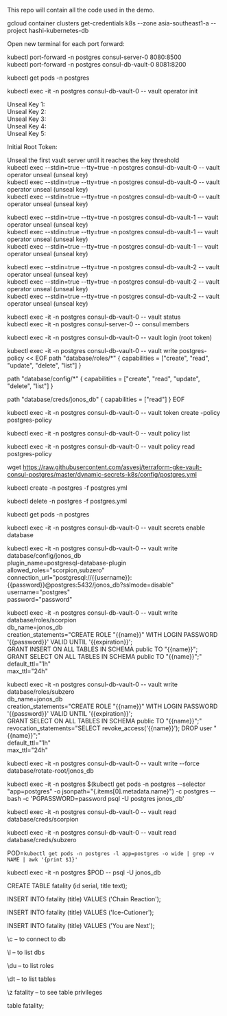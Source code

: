 This repo will contain all the code used in the demo.

gcloud container clusters get-credentials k8s --zone asia-southeast1-a --project hashi-kubernetes-db

Open new terminal for each port forward:

kubectl port-forward -n postgres consul-server-0 8080:8500 <br>
kubectl port-forward -n postgres consul-db-vault-0 8081:8200

kubectl get pods -n postgres

kubectl exec -it -n postgres consul-db-vault-0 -- vault operator init

Unseal Key 1: <br>
Unseal Key 2: <br>
Unseal Key 3: <br>
Unseal Key 4: <br>
Unseal Key 5: <br>

Initial Root Token: 

Unseal the first vault server until it reaches the key threshold <br>
kubectl exec --stdin=true --tty=true -n postgres consul-db-vault-0 -- vault operator unseal (unseal key) <br>
kubectl exec --stdin=true --tty=true -n postgres consul-db-vault-0 -- vault operator unseal (unseal key) <br>
kubectl exec --stdin=true --tty=true -n postgres consul-db-vault-0 -- vault operator unseal (unseal key) <br>

kubectl exec --stdin=true --tty=true -n postgres consul-db-vault-1 -- vault operator unseal (unseal key) <br>
kubectl exec --stdin=true --tty=true -n postgres consul-db-vault-1 -- vault operator unseal (unseal key) <br>
kubectl exec --stdin=true --tty=true -n postgres consul-db-vault-1 -- vault operator unseal (unseal key) <br>

kubectl exec --stdin=true --tty=true -n postgres consul-db-vault-2 -- vault operator unseal (unseal key) <br>
kubectl exec --stdin=true --tty=true -n postgres consul-db-vault-2 -- vault operator unseal (unseal key) <br>
kubectl exec --stdin=true --tty=true -n postgres consul-db-vault-2 -- vault operator unseal (unseal key) <br>
	
kubectl exec -it -n postgres consul-db-vault-0 -- vault status <br>
kubectl exec -it -n postgres consul-server-0 -- consul members <br>

kubectl exec -it -n postgres consul-db-vault-0 -- vault login (root token)
	
kubectl exec -it -n postgres consul-db-vault-0 -- vault write postgres-policy << EOF
path "database/roles/*" {
  capabilities = ["create", "read", "update", "delete", "list"] 
}

path "database/config/*" {
  capabilities = ["create", "read", "update", "delete", "list"] 
}

path "database/creds/jonos_db" {
  capabilities = ["read"] 
}
EOF

kubectl exec -it -n postgres consul-db-vault-0 -- vault token create -policy postgres-policy

kubectl exec -it -n postgres consul-db-vault-0 -- vault policy list

kubectl exec -it -n postgres consul-db-vault-0 -- vault policy read postgres-policy

wget https://raw.githubusercontent.com/asvesj/terraform-gke-vault-consul-postgres/master/dynamic-secrets-k8s/config/postgres.yml

kubectl create -n postgres -f postgres.yml 

kubectl delete -n postgres -f postgres.yml

kubectl get pods -n postgres 

kubectl exec -it -n postgres consul-db-vault-0 -- vault secrets enable database

kubectl exec -it -n postgres consul-db-vault-0 -- vault write database/config/jonos_db \
    plugin_name=postgresql-database-plugin \
    allowed_roles="scorpion,subzero" \
    connection_url="postgresql://{{username}}:{{password}}@postgres:5432/jonos_db?sslmode=disable" \
    username="postgres" \
    password="password"

kubectl exec -it -n postgres consul-db-vault-0 -- vault write database/roles/scorpion  \
    db_name=jonos_db \
    creation_statements="CREATE ROLE \"{{name}}\" WITH LOGIN PASSWORD '{{password}}' VALID UNTIL '{{expiration}}'; \
    GRANT INSERT ON ALL TABLES IN SCHEMA public TO \"{{name}}\"; \
    GRANT SELECT ON ALL TABLES IN SCHEMA public TO \"{{name}}\";" \
    default_ttl="1h" \
    max_ttl="24h"

kubectl exec -it -n postgres consul-db-vault-0 -- vault write database/roles/subzero \
    db_name=jonos_db \
    creation_statements="CREATE ROLE \"{{name}}\" WITH LOGIN PASSWORD '{{password}}' VALID UNTIL '{{expiration}}'; \
    GRANT SELECT ON ALL TABLES IN SCHEMA public TO \"{{name}}\";" \
    revocation_statements="SELECT revoke_access('{{name}}'); DROP user \"{{name}}\";"\
    default_ttl="1h" \
    max_ttl="24h"

kubectl exec -it -n postgres consul-db-vault-0 -- vault write --force database/rotate-root/jonos_db

kubectl exec -it -n postgres $(kubectl get pods -n postgres --selector "app=postgres" -o jsonpath="{.items[0].metadata.name}") -c postgres -- bash -c 'PGPASSWORD=password psql -U postgres jonos_db'

kubectl exec -it -n postgres consul-db-vault-0 -- vault read database/creds/scorpion

kubectl exec -it -n postgres consul-db-vault-0 -- vault read database/creds/subzero
	
POD=`kubectl get pods -n postgres -l app=postgres -o wide | grep -v NAME | awk '{print $1}'`
  	
kubectl exec -it -n postgres $POD -- psql -U  jonos_db

CREATE TABLE fatality (id serial, title text);

INSERT INTO fatality (title) VALUES ('Chain Reaction');

INSERT INTO fatality (title) VALUES ('Ice-Cutioner');

INSERT INTO fatality (title) VALUES ('You are Next');

\c – to connect to db

\l – to list dbs

\du – to list roles

\dt – to list tables

\z fatality – to see table privileges

table fatality;
